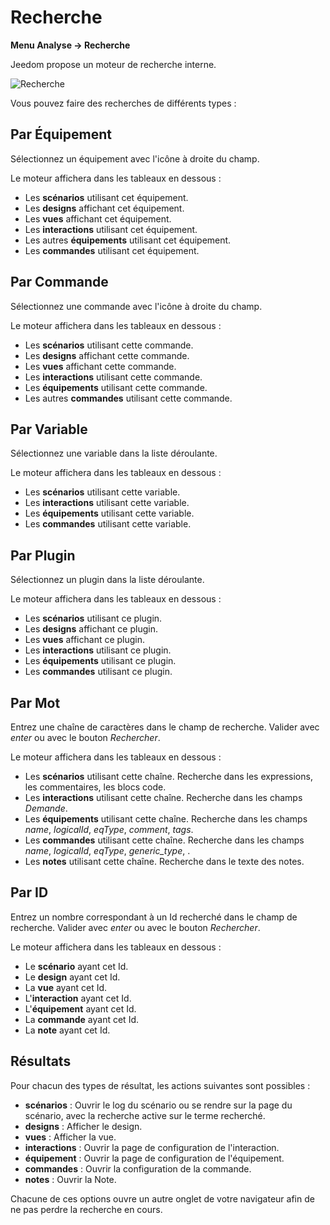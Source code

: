 # Recherche
**Menu Analyse → Recherche**

Jeedom propose un moteur de recherche interne.

![Recherche](./images/search_intro.gif)

Vous pouvez faire des recherches de différents types :

## Par Équipement

Sélectionnez un équipement avec l'icône à droite du champ.

Le moteur affichera dans les tableaux en dessous :

- Les **scénarios** utilisant cet équipement.
- Les **designs** affichant cet équipement.
- Les **vues** affichant cet équipement.
- Les **interactions** utilisant cet équipement.
- Les autres **équipements** utilisant cet équipement.
- Les **commandes** utilisant cet équipement.

## Par Commande

Sélectionnez une commande avec l'icône à droite du champ.

Le moteur affichera dans les tableaux en dessous :

- Les **scénarios** utilisant cette commande.
- Les **designs** affichant cette commande.
- Les **vues** affichant cette commande.
- Les **interactions** utilisant cette commande.
- Les **équipements** utilisant cette commande.
- Les autres **commandes** utilisant cette commande.

## Par Variable

Sélectionnez une variable dans la liste déroulante.

Le moteur affichera dans les tableaux en dessous :

- Les **scénarios** utilisant cette variable.
- Les **interactions** utilisant cette variable.
- Les **équipements** utilisant cette variable.
- Les **commandes** utilisant cette variable.

## Par Plugin

Sélectionnez un plugin dans la liste déroulante.

Le moteur affichera dans les tableaux en dessous :

- Les **scénarios** utilisant ce plugin.
- Les **designs** affichant ce plugin.
- Les **vues** affichant ce plugin.
- Les **interactions** utilisant ce plugin.
- Les **équipements** utilisant ce plugin.
- Les **commandes** utilisant ce plugin.

## Par Mot

Entrez une chaîne de caractères dans le champ de recherche. Valider avec *enter* ou avec le bouton *Rechercher*.

Le moteur affichera dans les tableaux en dessous :

- Les **scénarios** utilisant cette chaîne.
	Recherche dans les expressions, les commentaires, les blocs code.
- Les **interactions** utilisant cette chaîne.
	Recherche dans les champs *Demande*.
- Les **équipements** utilisant cette chaîne.
	Recherche dans les champs *name*, *logicalId*, *eqType*, *comment*, *tags*.
- Les **commandes** utilisant cette chaîne.
	Recherche dans les champs *name*, *logicalId*, *eqType*, *generic_type*, .
- Les **notes** utilisant cette chaîne.
	Recherche dans le texte des notes.

## Par ID

Entrez un nombre correspondant à un Id recherché dans le champ de recherche. Valider avec *enter* ou avec le bouton *Rechercher*.

Le moteur affichera dans les tableaux en dessous :

- Le **scénario** ayant cet Id.
- Le **design** ayant cet Id.
- La **vue** ayant cet Id.
- L'**interaction** ayant cet Id.
- L'**équipement** ayant cet Id.
- La **commande** ayant cet Id.
- La **note** ayant cet Id.

## Résultats

Pour chacun des types de résultat, les actions suivantes sont possibles :
- **scénarios** : Ouvrir le log du scénario ou se rendre sur la page du scénario, avec la recherche active sur le terme recherché.
- **designs** : Afficher le design.
- **vues** : Afficher la vue.
- **interactions** : Ouvrir la page de configuration de l'interaction.
- **équipement** : Ouvrir la page de configuration de l'équipement.
- **commandes** : Ouvrir la configuration de la commande.
- **notes** : Ouvrir la Note.

Chacune de ces options ouvre un autre onglet de votre navigateur afin de ne pas perdre la recherche en cours.

